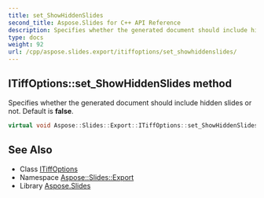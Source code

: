 ```yaml
---
title: set_ShowHiddenSlides
second_title: Aspose.Slides for C++ API Reference
description: Specifies whether the generated document should include hidden slides or not. Default is false.
type: docs
weight: 92
url: /cpp/aspose.slides.export/itiffoptions/set_showhiddenslides/
---
```

## ITiffOptions::set_ShowHiddenSlides method


Specifies whether the generated document should include hidden slides or not. Default is **false**.

```cpp
virtual void Aspose::Slides::Export::ITiffOptions::set_ShowHiddenSlides(bool value)=0
```

## See Also

* Class [ITiffOptions](../)
* Namespace [Aspose::Slides::Export](../../)
* Library [Aspose.Slides](../../../)
